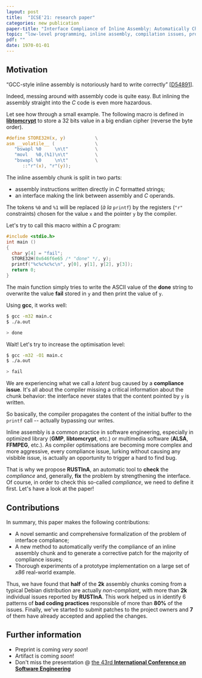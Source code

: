 ```yaml
---
layout: post
title:  "ICSE'21: research paper"
categories: new publication
paper-title: "Interface Compliance of Inline Assembly: Automatically Check, Patch and Refine"
topic: "low-level programming, inline assembly, compilation issues, program analysis"
pdf: ""
date: 1970-01-01
---
```


## Motivation

“GCC-style inline assembly is notoriously hard to write correctly”
[[D54891](https://reviews.llvm.org/D54891)].

Indeed, messing around with assembly code is quite easy.
But inlining the assembly straight into the *C* code is even more hazardous.

Let see how through a small example.
The following macro is defined in
[**libtomcrypt**](https://github.com/libtom/libtomcrypt)
to store a 32 bits value in a big endian cipher (reverse the byte order).

```c
#define STORE32H(x, y)           \
asm __volatile__ (               \
   "bswapl %0     \n\t"          \
   "movl   %0,(%1)\n\t"          \
   "bswapl %0     \n\t"          \
      ::"r"(x), "r"(y));
```

The inline assembly chunk is split in two parts:
- assembly instructions written directly in *C* formatted strings;
- an interface making the link between assembly and *C* operands.

The tokens ```%0``` and ```%1``` will be replaced (*à la* ```printf```)
by the registers (```"r"``` constraints) chosen for the value ```x``` and
the pointer ```y``` by the compiler.

Let's try to call this macro within a *C* program:

```c
#include <stdio.h>
int main ()
{
  char y[4] = "fail";
  STORE32H(0x646f6e65 /* "done" */, y);
  printf("%c%c%c%c\n", y[0], y[1], y[2], y[3]);
  return 0;
}
```

The main function simply tries to write the ASCII value of the **done** string
to overwrite the value **fail** stored in ```y``` and then print the value of ```y```.

Using **gcc**, it works well:
```bash
$ gcc -m32 main.c
$ ./a.out

> done
```

Wait! Let's try to increase the optimisation level:
```bash
$ gcc -m32 -O1 main.c
$ ./a.out

> fail
```

We are experiencing what we call a *latent* bug caused by a
**compliance issue**.
It's all about the compiler missing
a critical information about the chunk behavior: the interface never states that
the content pointed by ```y``` is written.

So basically, the compiler propagates the content of
the initial buffer to the ```printf``` call -- actually bypassing our writes.


Inline assembly is a common practice in software engineering, especially
in optimized library (**GMP**, **libtomcrypt**, etc.) or multimedia software
(**ALSA**, **FFMPEG**, etc.). As compiler optimisations are becoming more
complex and more aggressive, every compliance issue, lurking
without causing any visbible issue, is actually an opportunity to trigger a hard to find
bug.

That is why we propose **RUSTInA**, an automatic tool to **check** the
*compliance* and, generally, **fix** the problem by strengthening the interface.
Of course, in order to check this so-called *compliance*, we need to
define it first. Let's have a look at the paper!

## Contributions

In summary, this paper makes the following contributions:
- A novel semantic and comprehensive formalization of the problem of
interface compliance;
- A new method to automatically verify the compliance of an inline assembly
chunk and to generate a corrective patch for the majority of compliance
issues;
- Thorough experiments of a prototype implementation on a large set
of *x86* real-world example.


Thus, we have found that **half** of the **2k** assembly chunks coming from
a typical Debian distribution are actually *non-compliant*, with more than
**2k** individual issues reported by **RUSTInA**. This work helped us in
identify 6 patterns of **bad coding practices** responsible of more than
**80%** of the issues. Finally, we've started to submit patches to
the project owners and **7** of them have already accepted and applied
the changes.


## Further information

- Preprint is coming *very soon*!
- Artifact is coming *soon*!
- Don't miss the presentation @ [the 43rd **International Conference on Software Engineering**](https://conf.researchr.org/venue/icse-2021/icse-2021-VirutalVenue)